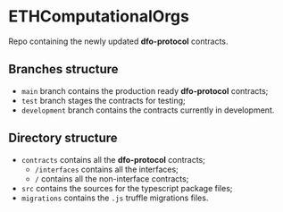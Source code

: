 # ETHComputationalOrgs

Repo containing the newly updated **dfo-protocol** contracts.

## Branches structure

- `main` branch contains the production ready **dfo-protocol** contracts;
- `test` branch stages the contracts for testing;
- `development` branch contains the contracts currently in development.

## Directory structure

- `contracts` contains all the **dfo-protocol** contracts;
    - `/interfaces` contains all the interfaces;
    - `/` contains all the non-interface contracts;
- `src` contains the sources for the typescript package files;
- `migrations` contains the `.js` truffle migrations files.